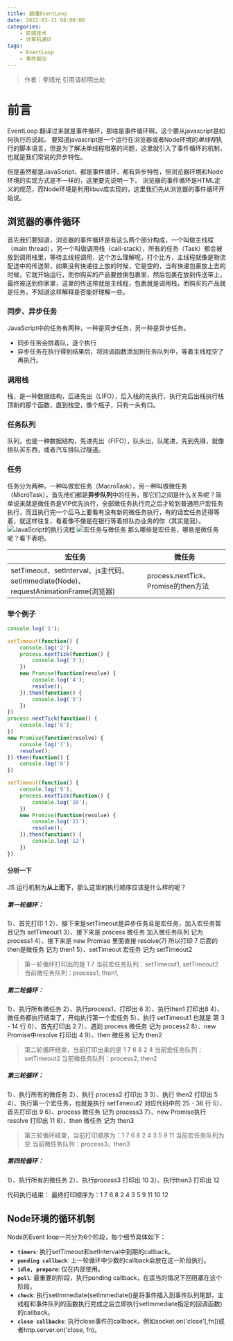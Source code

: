 ```yaml
---
title: 搞懂EventLoop
date: 2022-03-11 08:00:00
categories: 
	- 前端技术
	- 计算机通识
tags:
	- EventLoop
	- 事件驱动
---
```

> 作者：李旭光
> 引用请标明出处

# 前言
EventLoop 翻译过来就是事件循环，那啥是事件循环啊，这个要从javascript是如何执行的说起。
要知道javascript是一个运行在浏览器或者Node环境的*单线程*执行的脚本语言，但是为了解决单线程阻塞的问题，这里就引入了事件循环的机制，也就是我们常说的异步特性。

但是虽然都是JavaScript，都是事件循环，都有异步特性，但浏览器环境和Node环境的实现方式是不一样的，这里要先说明一下。
浏览器的事件循环是HTML定义的规范，而Node环境是利用libuv库实现的，这里我们先从浏览器的事件循环开始说。
## 浏览器的事件循环
首先我们要知道，浏览器的事件循环是有这么两个部分构成，一个叫做主线程（main thread），另一个叫做调用栈（call-stack），所有的任务（Task）都会被放到调用栈里，等待主线程调用，这个怎么理解呢，打个比方，主线程就像是物流配送中的传送带，如果没有快递往上放的时候，它是空的，当有快递包裹放上去的时候，它就开始运行，而你购买的产品要放倒包裹里，然后包裹在放到传送带上，最终被送到你家里，这里的传送带就是主线程，包裹就是调用栈，而购买的产品就是任务，不知道这样解释是否能好理解一些。

### 同步、异步任务
JavaScript中的任务有两种，一种是同步任务，另一种是异步任务。
- 同步任务会排着队，逐个执行
- 异步任务在执行得到结果后，将回调函数添加到任务队列中，等着主线程空了再执行。

### 调用栈
栈，是一种数据结构，后进先出（LIFO），后入栈的先执行，执行完后出栈执行栈顶新的那个函数，直到栈空，像个瓶子，只有一头有口。

### 任务队列
队列，也是一种数据结构，先进先出（FIFO），队头出，队尾进，先到先得，就像排队买东西，或者汽车排队过隧道。

### 任务
任务分为两种，一种叫做宏任务（MacroTask），另一种叫做微任务（MicroTask），首先他们都是**异步队列**中的任务，那它们之间是什么关系呢？简单说来就是微任务是VIP优先执行，全部微任务执行完之后才轮到普通用户宏任务执行，而且执行完一个后马上要看有没有新的微任务执行，有的话宏任务还得等着，就这样往复，看着像不像是在银行等着排队办业务的你（其实是我）。
![JavaScript的执行流程](https://pic3.zhimg.com/80/v2-eba59eaab15f8a27c1b58f69513f0c0e_1440w.jpg)
![宏任务与微任务](https://upload-images.jianshu.io/upload_images/18747821-d613fb9d7e538069.png)
那么哪些是宏任务，哪些是微任务呢？看下表吧。

|宏任务|微任务|
|-|-|
| setTimeout、setInterval、js主代码、setImmediate(Node)、requestAnimationFrame(浏览器)|process.nextTick、Promise的then方法|

### 举个例子
``` js
console.log('1');

setTimeout(function() {
    console.log('2');
    process.nextTick(function() {
        console.log('3');
    })
    new Promise(function(resolve) {
        console.log('4');
        resolve();
    }).then(function() {
        console.log('5')
    })
})
process.nextTick(function() {
    console.log('6');
})
new Promise(function(resolve) {
    console.log('7');
    resolve();
}).then(function() {
    console.log('8')
})

setTimeout(function() {
    console.log('9');
    process.nextTick(function() {
        console.log('10');
    })
    new Promise(function(resolve) {
        console.log('11');
        resolve();
    }).then(function() {
        console.log('12')
    })
})
```

#### 分析一下
JS 运行机制为**从上而下**，那么这里的执行顺序应该是什么样的呢？
##### 第一轮循环：
1）、首先打印 1
2）、接下来是setTimeout是异步任务且是宏任务，加入宏任务暂且记为 setTimeout1
3）、接下来是 process 微任务 加入微任务队列 记为 process1
4）、接下来是 new Promise 里面直接 resolve(7) 所以打印 7 后面的then是微任务 记为 then1
5）、setTimeout 宏任务 记为 setTimeout2

> 第一轮循环打印出的是 1 7
> 当前宏任务队列：setTimeout1, setTimeout2
> 当前微任务队列：process1, then1,

##### 第二轮循环：
1）、执行所有微任务
2）、执行process1，打印出 6
3）、执行then1 打印出8
4）、微任务都执行结束了，开始执行第一个宏任务
5）、执行 setTimeout1 也就是 第 3 - 14 行
6）、首先打印出 2
7）、遇到 process 微任务 记为 process2
8）、new Promise中resolve 打印出 4
9）、then 微任务 记为 then2

> 第二轮循环结束，当前打印出来的是 1 7 6 8 2 4
> 当前宏任务队列：setTimeout2
> 当前微任务队列：process2, then2
##### 第三轮循环：
1）、执行所有的微任务
2）、执行 process2 打印出 3
3）、执行 then2 打印出 5
4）、执行第一个宏任务，也就是执行 setTimeout2 对应代码中的 25 - 36 行
5）、首先打印出 9
6）、process 微任务 记为 process3
7）、new Promise执行resolve 打印出 11
8）、then 微任务 记为 then3

> 第三轮循环结束，当前打印顺序为：1 7 6 8 2 4 3 5 9 11
> 当前宏任务队列为空
> 当前微任务队列：process3，then3
##### 第四轮循环：
1）、执行所有的微任务
2）、执行process3 打印出 10
3）、执行then3 打印出 12

代码执行结束：
最终打印顺序为：1 7 6 8 2 4 3 5 9 11 10 12

## Node环境的循环机制
Node的Event loop一共分为6个阶段，每个细节具体如下：
- **`timers`**: 执行setTimeout和setInterval中到期的callback。
- **`pending callback`**: 上一轮循环中少数的callback会放在这一阶段执行。
- **`idle, prepare`**: 仅在内部使用。
- **`poll`**: 最重要的阶段，执行pending callback，在适当的情况下回阻塞在这个阶段。
- **`check`**: 执行setImmediate(setImmediate()是将事件插入到事件队列尾部，主线程和事件队列的函数执行完成之后立即执行setImmediate指定的回调函数)的callback。
- **`close callbacks`**: 执行close事件的callback，例如socket.on('close'[,fn])或者http.server.on('close, fn)。